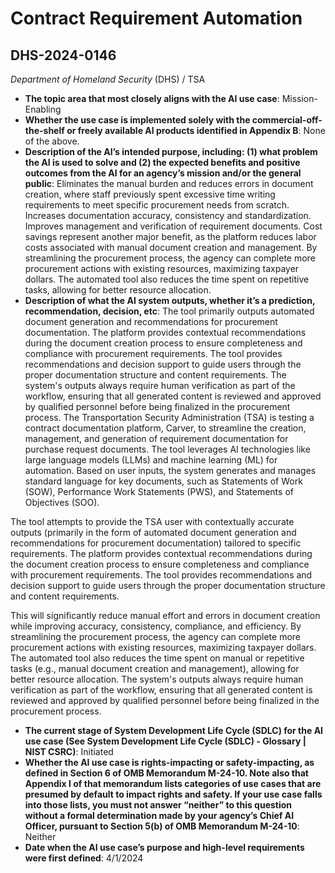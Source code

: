 # Contract Requirement Automation
## DHS-2024-0146
_Department of Homeland Security_ (DHS) / TSA


+ **The topic area that most closely aligns with the AI use case**: Mission-Enabling
+ **Whether the use case is implemented solely with the commercial-off-the-shelf or freely available AI products identified in Appendix B**: None of the above.
+ **Description of the AI’s intended purpose, including: (1) what problem the AI is used to solve and (2) the expected benefits and positive outcomes from the AI for an agency’s mission and/or the general public**: Eliminates the manual burden and reduces errors in document creation, where staff previously spent excessive time writing requirements to meet specific procurement needs from scratch. Increases documentation accuracy, consistency and standardization. Improves management and verification of requirement documents. Cost savings represent another major benefit, as the platform reduces labor costs associated with manual document creation and management. By streamlining the procurement process, the agency can complete more procurement actions with existing resources, maximizing taxpayer dollars. The automated tool also reduces the time spent on repetitive tasks, allowing for better resource allocation.
+ **Description of what the AI system outputs, whether it’s a prediction, recommendation, decision, etc**: The tool primarily outputs automated document generation and recommendations for procurement documentation. The platform provides contextual recommendations during the document creation process to ensure completeness and compliance with procurement requirements. The tool provides recommendations and decision support to guide users through the proper documentation structure and content requirements.
The system's outputs always require human verification as part of the workflow, ensuring that all generated content is reviewed and approved by qualified personnel before being finalized in the procurement process.
The Transportation Security Administration (TSA) is testing a contract documentation platform, Carver, to streamline the creation, management, and generation of requirement documentation for purchase request documents. The tool leverages AI technologies like large language models (LLMs) and machine learning (ML) for automation. Based on user inputs, the system generates and manages standard language for key documents, such as Statements of Work (SOW), Performance Work Statements (PWS), and Statements of Objectives (SOO). 

The tool attempts to provide the TSA user with contextually accurate outputs (primarily in the form of automated document generation and recommendations for procurement documentation) tailored to specific requirements. The platform provides contextual recommendations during the document creation process to ensure completeness and compliance with procurement requirements. The tool provides recommendations and decision support to guide users through the proper documentation structure and content requirements. 

This will significantly reduce manual effort and errors in document creation while improving accuracy, consistency, compliance, and efficiency. By streamlining the procurement process, the agency can complete more procurement actions with existing resources, maximizing taxpayer dollars. The automated tool also reduces the time spent on manual or repetitive tasks (e.g., manual document creation and management), allowing for better resource allocation. The system's outputs always require human verification as part of the workflow, ensuring that all generated content is reviewed and approved by qualified personnel before being finalized in the procurement process.
+ **The current stage of System Development Life Cycle (SDLC) for the AI use case (See System Development Life Cycle (SDLC) - Glossary | NIST CSRC)**: Initiated
+ **Whether the AI use case is rights-impacting or safety-impacting, as defined in Section 6 of OMB Memorandum M-24-10. Note also that Appendix I of that memorandum lists categories of use cases that are presumed by default to impact rights and safety. If your use case falls into those lists, you must not answer “neither” to this question without a formal determination made by your agency’s Chief AI Officer, pursuant to Section 5(b) of OMB Memorandum M-24-10**: Neither
+ **Date when the AI use case’s purpose and high-level requirements were first defined**: 4/1/2024